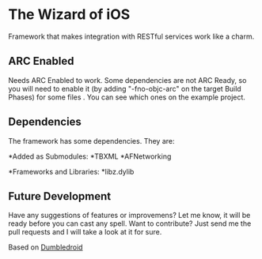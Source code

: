 The Wizard of iOS
=================

Framework that makes integration with RESTful services work like a charm.

ARC Enabled
-----------

Needs ARC Enabled to work. Some dependencies are not ARC Ready, so you will need to enable it (by adding "-fno-objc-arc" on the target Build Phases) for some files . You can see which ones on the example project.

Dependencies
------------

The framework has some dependencies. They are:

*Added as Submodules:
	*TBXML
	*AFNetworking

*Frameworks and Libraries:
	*libz.dylib

Future Development
------------------

Have any suggestions of features or improvemens? Let me know, it will be ready before you can cast any spell. Want to contribute? Just send me the pull requests and I will take a look at it for sure.

Based on [Dumbledroid](https://github.com/leocadiotine/Dumbledroid )
